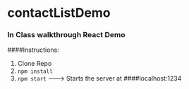 # contactListDemo

### In Class walkthrough React Demo

####Instructions:
1. Clone Repo
2. ```npm install```
3. ```npm start``` ---> Starts the server at ####localhost:1234
